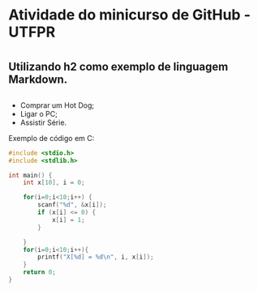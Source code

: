 # Atividade do minicurso de GitHub - UTFPR <h1>

## Utilizando h2 como exemplo de linguagem Markdown. <h2>

  * Comprar um Hot Dog;
  * Ligar o PC;
  * Assistir Série.
  
Exemplo de código em C:

```C
#include <stdio.h>
#include <stdlib.h>

int main() {
    int x[10], i = 0;

    for(i=0;i<10;i++) {
        scanf("%d", &x[i]);
        if (x[i] <= 0) {
            x[i] = 1;
        }

    }
    for(i=0;i<10;i++){
        printf("X[%d] = %d\n", i, x[i]);
    }
    return 0;
}
```
